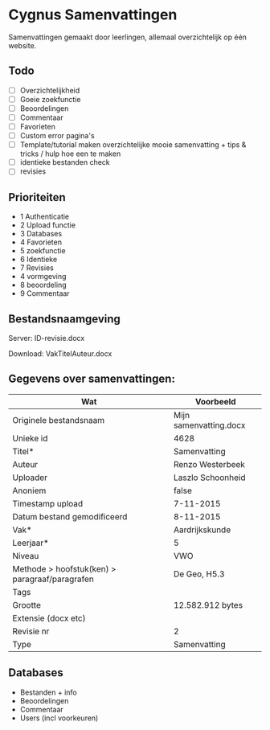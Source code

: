 # Cygnus Samenvattingen
Samenvattingen gemaakt door leerlingen, allemaal overzichtelijk op één website.

## Todo

- [ ] Overzichtelijkheid
- [ ] Goeie zoekfunctie
- [ ] Beoordelingen
- [ ] Commentaar
- [ ] Favorieten
- [ ] Custom error pagina's
- [ ] Template/tutorial maken overzichtelijke mooie samenvatting + tips & tricks / hulp hoe een te maken
- [ ] identieke bestanden check
- [ ] revisies

## Prioriteiten
- 1 Authenticatie
- 2 Upload functie
- 3 Databases
- 4 Favorieten
- 5 zoekfunctie
- 6 Identieke
- 7 Revisies
- 4 vormgeving
- 8 beoordeling
- 9 Commentaar

## Bestandsnaamgeving
Server: ID-revisie.docx

Download: VakTitelAuteur.docx

## Gegevens over samenvattingen:

| Wat | Voorbeeld |
|-----|-----------|
| Originele bestandsnaam | Mijn samenvatting.docx |
| Unieke id | 4628 |
| Titel* | Samenvatting |
| Auteur | Renzo Westerbeek |
| Uploader | Laszlo Schoonheid |
| Anoniem | false |
| Timestamp upload | 7-11-2015 |
| Datum bestand gemodificeerd | 8-11-2015 |
| Vak* | Aardrijkskunde |
| Leerjaar* | 5 |
| Niveau | VWO |
| Methode > hoofstuk(ken) > paragraaf/paragrafen | De Geo, H5.3 |
| Tags |
| Grootte | 12.582.912 bytes |
| Extensie (docx etc) |
| Revisie nr | 2 |
| Type | Samenvatting |

## Databases

- Bestanden + info
- Beoordelingen
- Commentaar
- Users (incl voorkeuren)
